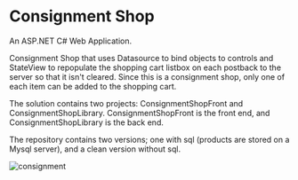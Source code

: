 # Consignment Shop

An ASP.NET C# Web Application.

Consignment Shop that uses Datasource to bind objects to controls and StateView to repopulate the shopping cart listbox on each postback to the server so that it isn't cleared. Since this is a consignment shop, only one of each item can be added to the shopping cart.

The solution contains two projects: ConsignmentShopFront and ConsignmentShopLibrary.
ConsignmentShopFront is the front end, and ConsignmentShopLibrary is the back end.

The repository contains two versions; one with sql (products are stored on a Mysql server), and a clean version without sql.


![consignment](https://user-images.githubusercontent.com/10501925/38175179-77a7c9f6-35d8-11e8-80ba-07c3a43b0719.jpg)
